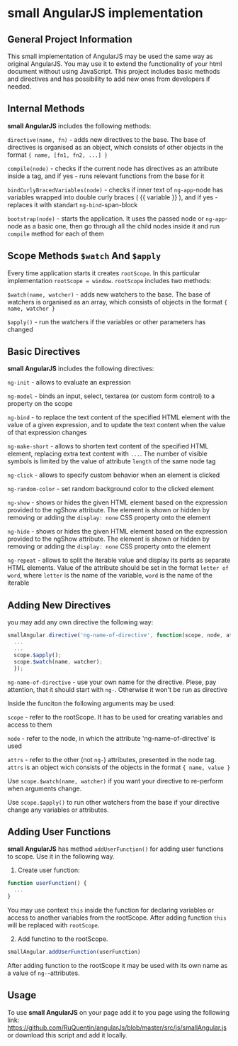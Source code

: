 small AngularJS implementation
=====================

General Project Information
-----------------------------------
This small implementation of AngularJS may be used the same way as original AngularJS. You may use it to extend the functionality of your html document without using JavaScript.
This project includes basic methods and directives and has possibility to add new ones from developers if needed.


Internal Methods
-----------------------------------
**small AngularJS** includes the following methods:

`directive(name, fn)` - adds new directives to the base. The base of directives is organised as an object, which consists of other objects in the format `{ name, [fn1, fn2, ...] }`

`compile(node)` - checks if the current node has directives as an attribute inside a tag, and if yes - runs relevant functions from the base for it

`bindCurlyBracedVariables(node)` - checks if inner text of `ng-app`-node has variables wrapped into double curly braces ( {{ variable }} ), and if yes - replaces it with standart `ng-bind`-span-block

`bootstrap(node)` - starts the application. It uses the passed node or `ng-app`-node as a basic one, then go through all the child nodes inside it and run `compile` method for each of them


Scope Methods `$watch` And `$apply`
-----------------------------------
Every time application starts it creates `rootScope`. In this particular implementation `rootScope = window`.
`rootScope` includes two methods:

`$watch(name, watcher)` - adds new watchers to the base. The base of watchers is organised as an array, which consists of objects in the format `{ name, watcher }`

`$apply()` - run the watchers if the variables or other parameters has changed


Basic Directives
-----------------------------------
**small AngularJS** includes the following directives:

`ng-init` - allows to evaluate an expression

`ng-model` - binds an input, select, textarea (or custom form control) to a property on the scope

`ng-bind` - to replace the text content of the specified HTML element with the value of a given expression, and to update the text content when the value of that expression changes

`ng-make-short` - allows to shorten text content of the specified HTML element, replacing extra text content with `...`. The number of visible symbols is limited by the value of attribute `length` of the same node tag

`ng-click` - allows to specify custom behavior when an element is clicked

`ng-random-color` - set random background color to the clicked element

`ng-show` - shows or hides the given HTML element based on the expression provided to the ngShow attribute. The element is shown or hidden by removing or adding the `display: none` CSS property onto the element

`ng-hide` - shows or hides the given HTML element based on the expression provided to the ngShow attribute. The element is shown or hidden by removing or adding the `display: none` CSS property onto the element

`ng-repeat` - allows to split the iterable value and display its parts as separate HTML elements. Value of the attribute should be set in the format `letter of word`, where `letter` is the name of the variable, `word` is the name of the iterable


Adding New Directives
-----------------------------------
you may add any own directive the following way:

```js
smallAngular.directive('ng-name-of-directive', function(scope, node, attrs) {
  ...
  ...
  scope.$apply();
  scope.$watch(name, watcher);
  });
```
`ng-name-of-directive` - use your own name for the directive. Plese, pay attention, that it should start with `ng-`. Otherwise it won't be run as directive

Inside the funciton the following arguments may be used:

`scope` - refer to the rootScope. It has to be used for creating variables and access to them

`node` - refer to the node, in which the attribute 'ng-name-of-directive' is used

`attrs` - refer to the other (not `ng-`) attributes, presented in the node tag. `attrs` is an object wich consists of the objects in the format `{ name, value }`

Use `scope.$watch(name, watcher)` if you want your directive to re-perform when arguments change.

Use `scope.$apply()` to run other watchers from the base if your directive change any variables or attributes.


Adding User Functions
-----------------------------------
**small AngularJS** has method `addUserFunction()` for adding user functions to scope. Use it in the following way.

1. Create user function:
```js
function userFunction() {
  ...
}
```
You may use context `this` inside the function for declaring variables or access to another variables from the rootScope. After adding function `this` will be replaced with `rootScope`.

2. Add functino to the rootScope.
```js
smallAngular.addUserFunction(userFunction)
```
After adding function to the rootScope it may be used with its own name as a value of `ng-`-attributes.


Usage
-----------------------------------
To use **small AngularJS** on your page add it to you page using the following link:
https://github.com/RuQuentin/angularJs/blob/master/src/js/smallAngular.js
or download this script and add it locally.